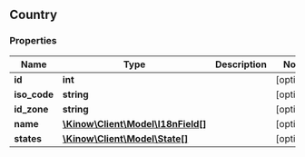 ## Country

### Properties
Name | Type | Description | Notes
------------ | ------------- | ------------- | -------------
**id** | **int** |  | [optional] 
**iso_code** | **string** |  | [optional] 
**id_zone** | **string** |  | [optional] 
**name** | [**\Kinow\Client\Model\I18nField[]**](#I18nField) |  | [optional] 
**states** | [**\Kinow\Client\Model\State[]**](#State) |  | [optional] 


